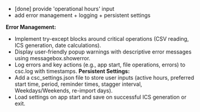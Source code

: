- [done] provide 'operational hours' input
- add error management + logging + persistent settings

**Error Management:**
- Implement try-except blocks around critical operations (CSV reading, ICS generation, date calculations).
- Display user-friendly popup warnings with descriptive error messages using messagebox.showerror.
- Log errors and key actions (e.g., app start, file operations, errors) to csc.log with timestamps.
**Persistent Settings:**
- Add a csc_settings.json file to store user inputs (active hours, preferred start time, period, reminder times, stagger interval, Weekdays/Weekends, re-import days).
- Load settings on app start and save on successful ICS generation or exit.